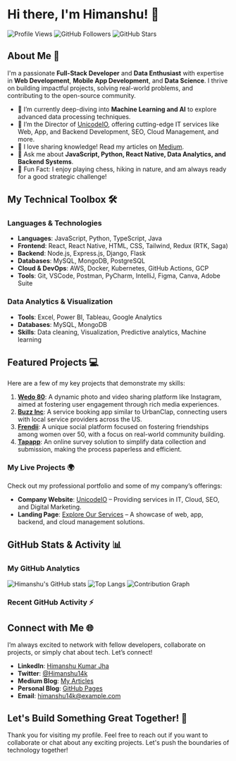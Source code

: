 # Hi there, I'm Himanshu! 👋

![Profile Views](https://komarev.com/ghpvc/?username=Himanshu14k&color=brightgreen)
![GitHub Followers](https://img.shields.io/github/followers/Himanshu14k?label=Followers&style=social)
![GitHub Stars](https://img.shields.io/github/stars/Himanshu14k?label=Stars&style=social)

## About Me 🚀

I'm a passionate **Full-Stack Developer** and **Data Enthusiast** with expertise in **Web Development**, **Mobile App Development**, and **Data Science**. I thrive on building impactful projects, solving real-world problems, and contributing to the open-source community. 

- 🌱 I’m currently deep-diving into **Machine Learning and AI** to explore advanced data processing techniques.
- 💼 I’m the Director of [UnicodeIO](https://fornaxintelcare.com), offering cutting-edge IT services like Web, App, and Backend Development, SEO, Cloud Management, and more.
- 📝 I love sharing knowledge! Read my articles on [Medium](https://medium.com/@Himanshu14k).
- 💬 Ask me about **JavaScript, Python, React Native, Data Analytics, and Backend Systems**.
- 🎯 Fun Fact: I enjoy playing chess, hiking in nature, and am always ready for a good strategic challenge!

## My Technical Toolbox 🛠️

### Languages & Technologies
- **Languages**: JavaScript, Python, TypeScript, Java
- **Frontend**: React, React Native, HTML, CSS, Tailwind, Redux (RTK, Saga)
- **Backend**: Node.js, Express.js, Django, Flask
- **Databases**: MySQL, MongoDB, PostgreSQL
- **Cloud & DevOps**: AWS, Docker, Kubernetes, GitHub Actions, GCP
- **Tools**: Git, VSCode, Postman, PyCharm, IntelliJ, Figma, Canva, Adobe Suite

### Data Analytics & Visualization
- **Tools**: Excel, Power BI, Tableau, Google Analytics
- **Databases**: MySQL, MongoDB
- **Skills**: Data cleaning, Visualization, Predictive analytics, Machine learning

## Featured Projects 💻

Here are a few of my key projects that demonstrate my skills:

1. **[Wedo 80](https://github.com/Himanshu14k/wedo80)**: A dynamic photo and video sharing platform like Instagram, aimed at fostering user engagement through rich media experiences.
2. **[Buzz Inc](https://github.com/Himanshu14k/buzz-inc)**: A service booking app similar to UrbanClap, connecting users with local service providers across the US.
3. **[Frendii](https://github.com/Himanshu14k/frendii)**: A unique social platform focused on fostering friendships among women over 50, with a focus on real-world community building.
4. **[Tapapp](https://github.com/Himanshu14k/tapapp)**: An online survey solution to simplify data collection and submission, making the process paperless and efficient.

### My Live Projects 🌍
Check out my professional portfolio and some of my company’s offerings:
- **Company Website**: [UnicodeIO](https://fornaxintelcare.com) – Providing services in IT, Cloud, SEO, and Digital Marketing.
- **Landing Page**: [Explore Our Services](https://bespoke-bavarois-af1864.netlify.app) – A showcase of web, app, backend, and cloud management solutions.

## GitHub Stats & Activity 📊

### My GitHub Analytics
![Himanshu's GitHub stats](https://github-readme-stats.vercel.app/api?username=Himanshu14k&show_icons=true&theme=radical)
![Top Langs](https://github-readme-stats.vercel.app/api/top-langs/?username=Himanshu14k&layout=compact&theme=radical)
![Contribution Graph](https://activity-graph.herokuapp.com/graph?username=Himanshu14k&theme=react-dark&hide_border=true&color=brightgreen&line=00bfae&point=f5f5f5)

### Recent GitHub Activity ⚡
<!--START_SECTION:activity-->
<!--END_SECTION:activity-->

## Connect with Me 🌐

I’m always excited to network with fellow developers, collaborate on projects, or simply chat about tech. Let’s connect!

- **LinkedIn**: [Himanshu Kumar Jha](https://www.linkedin.com/in/Himanshu14k/)
- **Twitter**: [@Himanshu14k](https://twitter.com/Himanshu14k)
- **Medium Blog**: [My Articles](https://medium.com/@Himanshu14k)
- **Personal Blog**: [GitHub Pages](https://himanshu14k.github.io/)
- **Email**: himanshu14k@example.com

## Let's Build Something Great Together! 🚀

Thank you for visiting my profile. Feel free to reach out if you want to collaborate or chat about any exciting projects. Let's push the boundaries of technology together!
